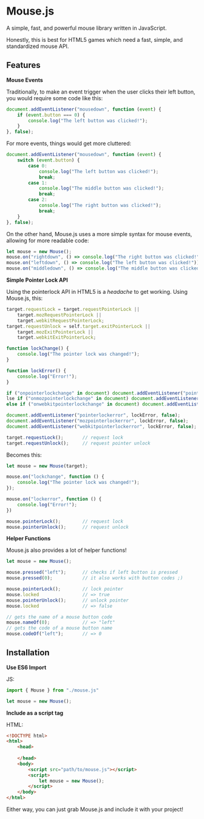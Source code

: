# Mouse.js
A simple, fast, and powerful mouse library written in JavaScript.

Honestly, this is best for HTML5 games which need a fast, simple, and standardized mouse API.

## Features

**Mouse Events**

Traditionally, to make an event trigger when the user clicks their left button, you would require some code like this:

```javascript	
document.addEventListener("mousedown", function (event) {
    if (event.button === 0) {
        console.log("The left button was clicked!");
    }
}, false);
```

For more events, things would get more cluttered:

```javascript
document.addEventListener("mousedown", function (event) {
    switch (event.button) {
        case 0:
        	console.log("The left button was clicked!");
            break;
        case 1:
        	console.log("The middle button was clicked!");
            break;
        case 2:
        	console.log("The right button was clicked!");
            break;
    }
}, false);
```

On the other hand, Mouse.js uses a more simple syntax for mouse events, allowing for more readable code:

```javascript
let mouse = new Mouse();
mouse.on("rightdown", () => console.log("The right button was clicked!"));
mouse.on("leftdown", () => console.log("The left button was clicked!"));
mouse.on("middledown", () => console.log("The middle button was clicked!"));
```

**Simple Pointer Lock API**

Using the pointerlock API in HTML5 is a *headache* to get working. Using Mouse.js, this:

```javascript
target.requestLock = target.requestPointerLock ||
    target.mozRequestPointerLock ||
    target.webkitRequestPointerLock;
target.requestUnlock = self.target.exitPointerLock ||
    target.mozExitPointerLock ||
    target.webkitExitPointerLock;

function lockChange() {
    console.log("The pointer lock was changed!");
}

function lockError() {
    console.log("Error!");
}

if ("onpointerlockchange" in document) document.addEventListener("pointerlockchange", lockChange, false);
lse if ("onmozpointerlockchange" in document) document.addEventListener("mozpointerlockchange", lockChange, false);
else if ("onwebkitpointerlockchange" in document) document.addEventListener("webkitpointerlockchange", lockChange, false);

document.addEventListener("pointerlockerror", lockError, false);
document.addEventListener("mozpointerlockerror", lockError, false);
document.addEventListener("webkitpointerlockerror", lockError, false);

target.requestLock();		// request lock
target.requestUnlock();		// request pointer unlock
```

Becomes this:

```javascript
let mouse = new Mouse(target);

mouse.on("lockchange", function () {
    console.log("The pointer lock was changed!");
});

mouse.on("lockerror", function () {
    console.log("Error!");
})

mouse.pointerLock();		// request lock
mouse.pointerUnlock();		// request unlock
```

**Helper Functions**

Mouse.js also provides a lot of helper functions!

```javascript
let mouse = new Mouse();

mouse.pressed("left");		// checks if left button is pressed
mouse.pressed(0);			// it also works with button codes ;)

mouse.pointerLock();		// lock pointer
mouse.locked				// => true
mouse.pointerUnlock();		// unlock pointer
mouse.locked				// => false

// gets the name of a mouse button code
mouse.nameOf(0);			// => "left"
// gets the code of a mouse button name
mouse.codeOf("left");		// => 0
```

## Installation

**Use ES6 Import**

JS:

```javascript
import { Mouse } from "./mouse.js"

let mouse = new Mouse();
```

**Include as a script tag**

HTML:

```html
<!DOCTYPE html>
<html>
    <head>
        
    </head>
    <body>
        <script src="path/to/mouse.js"></script>
        <script>
            let mouse = new Mouse();
        </script>
    </body>
</html>
```

Either way, you can just grab Mouse.js and include it with your project!

